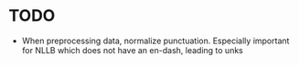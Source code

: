 # TODO
- When preprocessing data, normalize punctuation. Especially important for NLLB which does not have an en-dash, leading to unks